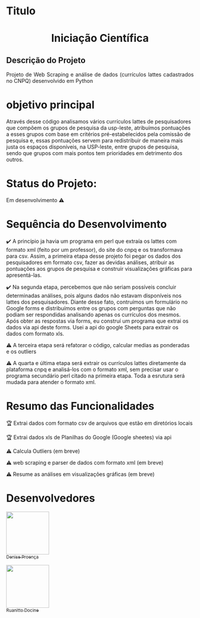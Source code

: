 # Titulo 
<h1 align="center"> Iniciação Científica </h1>

## Descrição do Projeto
<p align="justify"> Projeto de Web Scraping e análise de dados (currículos lattes cadastrados no CNPQ) desenvolvido em Python 
 </p>

# objetivo principal

Através desse código analisamos vários currículos lattes de pesquisadores que compõem os grupos de pesquisa da usp-leste, atribuímos pontuações a esses grupos com base em critérios pré-estabelecidos pela comissão de pesquisa e, essas pontuações servem para redistribuir de maneira mais justa os espaços disponíveis, na USP-leste, entre grupos de pesquisa, sendo que grupos com mais pontos tem prioridades em detrimento dos outros.

# Status do Projeto: 
Em desenvolvimento :warning:

# Sequência do Desenvolvimento

:heavy_check_mark: A princípio ja havia um programa em perl que extraía os lattes com formato xml (feito por um professor), do site do cnpq e os transformava para csv. Assim, a primeira etapa desse projeto foi pegar os dados dos pesquisadores em formato csv, fazer as devidas análises, atribuir as pontuações aos grupos de pesquisa e construir visualizações gráficas para apresentá-las.   

:heavy_check_mark: Na segunda etapa, percebemos que não seriam possíveis concluir determinadas análises, pois alguns dados não estavam disponíveis nos lattes dos pesquisadores. Diante desse fato, contruímos um formulário no Google forms e distribuímos entre os grupos com perguntas que não podiam ser respondidas analisando apenas os currículos dos mesmos.
Após obter as respostas via forms, eu construí um programa que extrai os dados via api deste forms. Usei a api do google Sheets para extrair os dados com formato xls.

:warning: A terceira etapa será refatorar o código, calcular medias as ponderadas e os outliers

:warning: A quarta e última etapa será extrair os currículos lattes diretamente da plataforma cnpq e analisá-los com o formato xml, sem precisar usar o programa secundário perl citado na primeira etapa. Toda a esrutura será mudada para atender o formato xml.

# Resumo das Funcionalidades

:trophy: Extrai dados com formato csv de arquivos que estão em diretórios locais 

:trophy: Extrai dados xls de Planilhas do Google (Google sheetes) via api 

:warning: Calcula Outliers (em breve) 

:warning: web scraping e parser de dados com formato xml (em breve) 

:warning: Resume as análises em visualizações gráficas (em breve)

# Desenvolvedores
[<img src="https://avatars2.githubusercontent.com/u/66394744?s=400&u=e5a0cd3c7d94c95ba5926502a2f80720ff814ff7&v=4" width=115 > <br> <sub> Denise Proença </sub>](https://github.com/Denise-Pro) 


[<img src="https://avatars3.githubusercontent.com/u/57142259?s=400&u=9ded641ffbfe9140fe8f2792bab86ac851716788&v=4" width=115 > <br> <sub> Ruanitto Docine </sub>](https://github.com/ruandocini)
